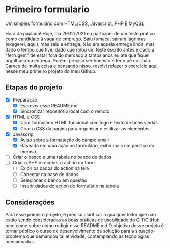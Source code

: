 # Primeiro formulario
 Um simples formulário com HTML/CSS, Javascript, PHP E MyQSL
 
 Hora da paulada!
 Hoje, dia 29/12/2021 eu participei de um teste prático como candidato à vaga de emprego.
 Saiu fumaça, saíram lágrimas (exagerei, aqui), mas saiu a entrega. Não era aquela entrega linda, mas dado o tempo que tive, dado que rolou um teste escrito antes e dado a "ferrugem" de estar fora do mercado a tantos anos eu até que fiquei orgulhoso da entrega.
 Porém, preciso ser honesto e ter o pé no chão. Carece de muita coisa e pensando nisso, resolvi refazer o exercício aqui, nesse meu primeiro projeto do meu Github.
 
## Etapas do projeto
 - [X] Preparação
   - [X] Escrever esse README.md
   - [x] Sincronizar repositório local com o remoto
 - [x] HTML e CSS
   - [x] Criar formulário HTML funcional com logo e texto de boas vindas.
   - [x] Criar o CSS da página para organizar e estilizar os elementos.
 - [x] Javascrip
     - [x] Aviso sobre a formatação do campo email
     - [x] Baseado em uma ação no formulário, exibir mais um pedaço do memso
 - [ ] Criar o banco e uma tabela no banco de dados
 - [ ] Criar o PHP e receber o action do form
     - [ ] Exibir os dados do action na tela
     - [ ] Conectar na base de dados
     - [ ] Selecionar o banco em questão
     - [ ] Inserir dados do action do formulário na tabela

## Considerações
 Para esse primeiro projeto, é preciso clarificar a qualquer leitor que não estão sendo consideradas as boas práticas de usabilidade do GIT/GitHub bem como sobre como redigir esse README.md
 O objetivo desse projeto é tornar público o curso de desenvolvimento da solução para a situação-problema que demandou tal atividade, contemplando as tecnologias mencionadas.
